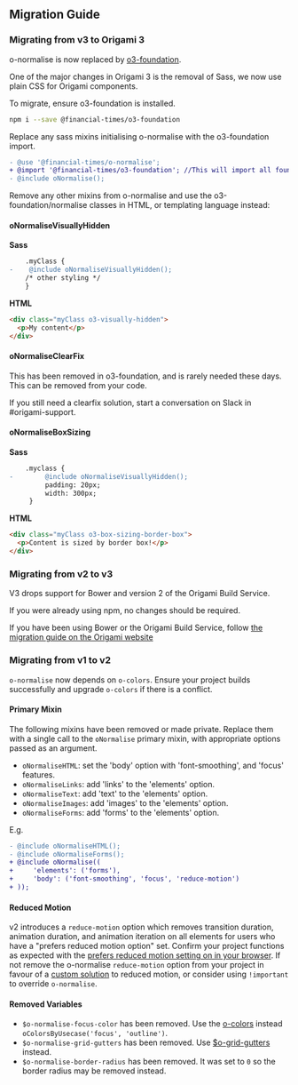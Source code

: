 ## Migration Guide

### Migrating from v3 to Origami 3

o-normalise is now replaced by [o3-foundation](../o3-foundation/README.md).

One of the major changes in Origami 3 is the removal of Sass, we now use plain CSS for Origami components.

To migrate, ensure o3-foundation is installed.

```bash
npm i --save @financial-times/o3-foundation
```

Replace any sass mixins initialising o-normalise with the o3-foundation import.

```diff
- @use '@financial-times/o-normalise';
+ @import '@financial-times/o3-foundation'; //This will import all foundation components including normalise.
- @include oNormalise();
```

Remove any other mixins from o-normalise and use the o3-foundation/normalise classes in HTML, or templating language instead:

#### oNormaliseVisuallyHidden

**Sass**
```diff
    .myClass {
-    @include oNormaliseVisuallyHidden();
    /* other styling */
    }
```
**HTML**
```html
<div class="myClass o3-visually-hidden">
  <p>My content</p>
</div>
```

#### oNormaliseClearFix

This has been removed in o3-foundation, and is rarely needed these days. This can be removed from your code.

If you still need a clearfix solution, start a conversation on Slack in #origami-support.

#### oNormaliseBoxSizing

**Sass**
```diff
    .myclass {
-        @include oNormaliseVisuallyHidden();
         padding: 20px;
         width: 300px;
     }
```
**HTML**
```html
<div class="myClass o3-box-sizing-border-box">
  <p>Content is sized by border box!</p>
</div>
```
### Migrating from v2 to v3

V3 drops support for Bower and version 2 of the Origami Build Service.

If you were already using npm, no changes should be required.

If you have been using Bower or the Origami Build Service, follow [the migration guide on the Origami website](https://origami.ft.com/documentation/tutorials/bower-to-npm/)

### Migrating from v1 to v2

`o-normalise` now depends on `o-colors`. Ensure your project builds successfully and upgrade `o-colors` if there is a conflict.

#### Primary Mixin

The following mixins have been removed or made private. Replace them with a single call to the `oNormalise` primary mixin, with appropriate options passed as an argument.

- `oNormaliseHTML`: set the 'body' option with 'font-smoothing', and 'focus' features.
- `oNormaliseLinks`: add 'links' to the 'elements' option.
- `oNormaliseText`: add 'text' to the 'elements' option.
- `oNormaliseImages`: add 'images' to the 'elements' option.
- `oNormaliseForms`: add 'forms' to the 'elements' option.

E.g.
```diff
- @include oNormaliseHTML();
- @include oNormaliseForms();
+ @include oNormalise((
+     'elements': ('forms'),
+     'body': ('font-smoothing', 'focus', 'reduce-motion')
+ ));
```

#### Reduced Motion

v2 introduces a `reduce-motion` option which removes transition duration, animation duration, and animation iteration on all elements for users who have a "prefers reduced motion option" set. Confirm your project functions as expected with the [prefers reduced motion setting on in your browser](https://developer.mozilla.org/en-US/docs/Web/CSS/@media/prefers-reduced-motion). If not remove the o-normalise `reduce-motion` option from your project in favour of a [custom solution](https://developer.mozilla.org/en-US/docs/Web/CSS/@media/prefers-reduced-motion) to reduced motion, or consider using `!important` to override `o-normalise`.

#### Removed Variables

- `$o-normalise-focus-color` has been removed. Use the [o-colors](https://github.com/Financial-Times/o-colors) instead  `oColorsByUsecase('focus', 'outline')`.
- `$o-normalise-grid-gutters` has been removed. Use [$o-grid-gutters](https://github.com/Financial-Times/o-grid#variables) instead.
- `$o-normalise-border-radius` has been removed. It was set to `0` so the border radius may be removed instead.
